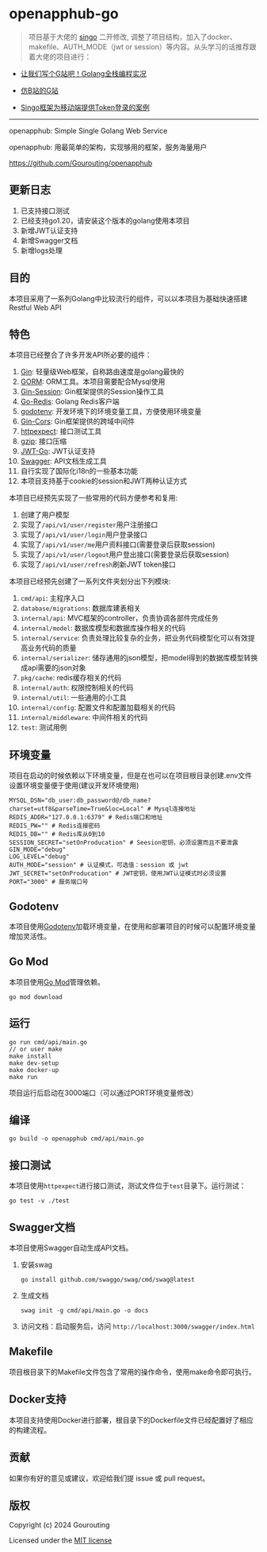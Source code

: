 # openapphub-go

> 项目基于大佬的 [singo](https://github.com/gourouting/singo) 二开修改, 调整了项目结构，加入了docker、makefile、AUTH_MODE（jwt or session）等内容。从头学习的话推荐跟着大佬的项目进行：

- [让我们写个G站吧！Golang全栈编程实况](https://space.bilibili.com/10/channel/detail?cid=78794)

- [仿B站的G站](https://github.com/Gourouting/giligili)

- [Singo框架为移动端提供Token登录的案例](https://github.com/bydmm/singo-token-exmaple)

-----

openapphub: Simple Single Golang Web Service

openapphub: 用最简单的架构，实现够用的框架，服务海量用户

https://github.com/Gourouting/openapphub

## 更新日志

1. 已支持接口测试
2. 已经支持go1.20，请安装这个版本的golang使用本项目
3. 新增JWT认证支持
4. 新增Swagger文档
5. 新增logs处理

## 目的

本项目采用了一系列Golang中比较流行的组件，可以以本项目为基础快速搭建Restful Web API

## 特色

本项目已经整合了许多开发API所必要的组件：

1. [Gin](https://github.com/gin-gonic/gin): 轻量级Web框架，自称路由速度是golang最快的 
2. [GORM](https://gorm.io/index.html): ORM工具。本项目需要配合Mysql使用 
3. [Gin-Session](https://github.com/gin-contrib/sessions): Gin框架提供的Session操作工具
4. [Go-Redis](https://github.com/go-redis/redis): Golang Redis客户端
5. [godotenv](https://github.com/joho/godotenv): 开发环境下的环境变量工具，方便使用环境变量
6. [Gin-Cors](https://github.com/gin-contrib/cors): Gin框架提供的跨域中间件
7. [httpexpect](https://github.com/gavv/httpexpect): 接口测试工具
8. [gzip](http://github.com/gin-contrib/gzip): 接口压缩
8. [JWT-Go](https://github.com/golang-jwt/jwt): JWT认证支持
9. [Swagger](https://github.com/swaggo/gin-swagger): API文档生成工具
10. 自行实现了国际化i18n的一些基本功能
11. 本项目支持基于cookie的session和JWT两种认证方式

本项目已经预先实现了一些常用的代码方便参考和复用:

1. 创建了用户模型
2. 实现了`/api/v1/user/register`用户注册接口
3. 实现了`/api/v1/user/login`用户登录接口
4. 实现了`/api/v1/user/me`用户资料接口(需要登录后获取session)
5. 实现了`/api/v1/user/logout`用户登出接口(需要登录后获取session)
6. 实现了`/api/v1/user/refresh`刷新JWT token接口

本项目已经预先创建了一系列文件夹划分出下列模块:

1. `cmd/api`: 主程序入口
2. `database/migrations`: 数据库建表相关
2. `internal/api`: MVC框架的controller，负责协调各部件完成任务
3. `internal/model`: 数据库模型和数据库操作相关的代码
4. `internal/service`: 负责处理比较复杂的业务，把业务代码模型化可以有效提高业务代码的质量
5. `internal/serializer`: 储存通用的json模型，把model得到的数据库模型转换成api需要的json对象
6. `pkg/cache`: redis缓存相关的代码
7. `internal/auth`: 权限控制相关的代码
8. `internal/util`: 一些通用的小工具
9. `internal/config`: 配置文件和配置加载相关的代码
10. `internal/middleware`: 中间件相关的代码
11. `test`: 测试用例

## 环境变量

项目在启动的时候依赖以下环境变量，但是在也可以在项目根目录创建.env文件设置环境变量便于使用(建议开发环境使用)

```shell
MYSQL_DSN="db_user:db_password@/db_name?charset=utf8&parseTime=True&loc=Local" # Mysql连接地址
REDIS_ADDR="127.0.0.1:6379" # Redis端口和地址
REDIS_PW="" # Redis连接密码
REDIS_DB="" # Redis库从0到10
SESSION_SECRET="setOnProducation" # Seesion密钥，必须设置而且不要泄露
GIN_MODE="debug"
LOG_LEVEL="debug"
AUTH_MODE="session" # 认证模式，可选值：session 或 jwt
JWT_SECRET="setOnProducation" # JWT密钥，使用JWT认证模式时必须设置
PORT="3000" # 服务端口号
```
## Godotenv

本项目使用[Godotenv](https://github.com/joho/godotenv)加载环境变量，在使用和部署项目的时候可以配置环境变量增加灵活性。

## Go Mod

本项目使用[Go Mod](https://github.com/golang/go/wiki/Modules)管理依赖。

```shell
go mod download
```

## 运行

```shell
go run cmd/api/main.go
// or user make
make install
make dev-setup
make docker-up
make run
```
项目运行后启动在3000端口（可以通过PORT环境变量修改）

## 编译

```shell
go build -o openapphub cmd/api/main.go
```

## 接口测试

本项目使用`httpexpect`进行接口测试，测试文件位于`test`目录下。运行测试：

```
go test -v ./test
```

## Swagger文档

本项目使用Swagger自动生成API文档。

1. 安装swag
   ```
   go install github.com/swaggo/swag/cmd/swag@latest
   ```

2. 生成文档
   ```
   swag init -g cmd/api/main.go -o docs
   ```

3. 访问文档：启动服务后，访问 `http://localhost:3000/swagger/index.html`

## Makefile

项目根目录下的Makefile文件包含了常用的操作命令，使用make命令即可执行。

## Docker支持

本项目支持使用Docker进行部署，根目录下的Dockerfile文件已经配置好了相应的构建流程。

## 贡献

如果你有好的意见或建议，欢迎给我们提 issue 或 pull request。

## 版权

Copyright (c) 2024 Gourouting

Licensed under the [MIT license](LICENSE)
